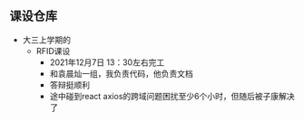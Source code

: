 ## 课设仓库



- 大三上学期的 
  - RFID课设
    - 2021年12月7日 13：30左右完工
    - 和袁晨灿一组，我负责代码，他负责文档
    - 答辩挺顺利
    - 途中碰到react axios的跨域问题困扰至少6个小时，但随后被子康解决了

